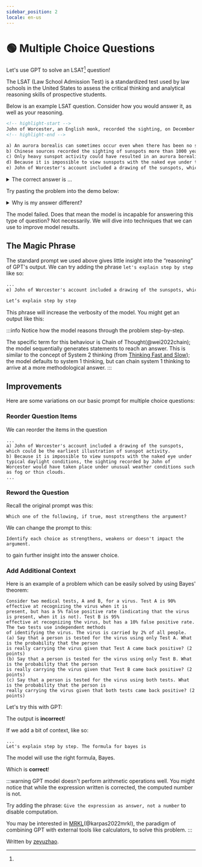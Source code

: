 ```yaml
---
sidebar_position: 2
locale: en-us
---
```


# 🟢 Multiple Choice Questions

Let's use GPT to solve an LSAT[^1] question!

[^1]: 
The LSAT (Law School Admission Test) is a standardized test used by law schools in the United States to assess the critical thinking and analytical reasoning skills of prospective students.

Below is an example LSAT question. Consider how you would answer it, as well
as your reasoning.

```md
<!-- highlight-start -->
John of Worcester, an English monk, recorded the sighting, on December 8, 1128, of two unusually large sunspots. Five days later a brilliant aurora borealis (northern lights) was observed in southern Korea. Sunspot activity is typically followed by the appearance of an aurora borealis, after a span of time that averages five days. Thus, the Korean sighting helps to confirm John of Worcester's sighting. Which one of the following, if true, most strengthens the argument?
<!-- highlight-end -->

a) An aurora borealis can sometimes occur even when there has been no significant sunspot activity in the previous week. 
b) Chinese sources recorded the sighting of sunspots more than 1000 years before John of Worcester did. 
c) Only heavy sunspot activity could have resulted in an aurora borealis viewable at a latitude as low as that of Korea. 
d) Because it is impossible to view sunspots with the naked eye under typical daylight conditions, the sighting recorded by John of Worcester would have taken place under unusual weather conditions such as fog or thin clouds. 
e) John of Worcester's account included a drawing of the sunspots, which could be the earliest illustration of sunspot activity.
```

<details>
<summary>The correct answer is ...</summary>
c) Only heavy sunspot activity could have resulted in an aurora borealis viewable at a latitude as low as that of Korea. 
</details>

Try pasting the problem into the demo below:

<div trydyno-embed="" openai-model="text-davinci-003" initial-prompt="John of Worcester, an English monk, recorded the sighting, on December 8, 1128, of two unusually large sunspots. Five days later a brilliant aurora borealis (northern lights) was observed in southern Korea. Sunspot activity is typically followed by the appearance of an aurora borealis, after a span of time that averages five days. Thus, the Korean sighting helps to confirm John of Worcester's sighting. Which one of the following, if true, most strengthens the argument?
a) An aurora borealis can sometimes occur even when there has been no significant sunspot activity in the previous week. 
b) Chinese sources recorded the sighting of sunspots more than 1000 years before John of Worcester did. 
c) Only heavy sunspot activity could have resulted in an aurora borealis viewable at a latitude as low as that of Korea. 
d) Because it is impossible to view sunspots with the naked eye under typical daylight conditions, the sighting recorded by John of Worcester would have taken place under unusual weather conditions such as fog or thin clouds. 
e) John of Worcester's account included a drawing of the sunspots, which could be the earliest illustration of sunspot activity." initial-response="e) John of Worcester's account included a drawing of the sunspots, which could be the earliest illustration of sunspot activity." max-tokens="256" box-rows="10" model-temp="0" top-p="1" padding='1'></div>

<p></p>

<details scheme='warning'>
<summary>Why is my answer different?</summary>
Your answer could differ because of

1) Updates to the underlying model, GPT-3
2) Randomness in the text generation process. We can make the output more consistent by setting <a href="https://beta.openai.com/docs/api-reference/completions/create#completions/create-temperature">temperature</a> to 0.

</details>

The model failed. Does that mean the model is incapable for answering this type of question? Not necessarily. We will dive into techniques that we can use to improve model results.

## The Magic Phrase
The standard prompt we used above gives little insight into the “reasoning” of GPT's output. We can try adding the phrase `let's explain step by step` like so:


```markdown
...
e) John of Worcester's account included a drawing of the sunspots, which could be the earliest illustration of sunspot activity.

Let’s explain step by step
```
This phrase will increase the verbosity of the model. You might get an output like this:

<div trydyno-embed="" openai-model="text-davinci-003" initial-prompt="John of Worcester, an English monk, recorded the sighting, on December 8, 1128, of two unusually large sunspots. Five days later a brilliant aurora borealis (northern lights) was observed in southern Korea. Sunspot activity is typically followed by the appearance of an aurora borealis, after a span of time that averages five days. Thus, the Korean sighting helps to confirm John of Worcester's sighting. Which one of the following, if true, most strengthens the argument?
a) An aurora borealis can sometimes occur even when there has been no significant sunspot activity in the previous week. 
b) Chinese sources recorded the sighting of sunspots more than 1000 years before John of Worcester did. 
c) Only heavy sunspot activity could have resulted in an aurora borealis viewable at a latitude as low as that of Korea. 
d) Because it is impossible to view sunspots with the naked eye under typical daylight conditions, the sighting recorded by John of Worcester would have taken place under unusual weather conditions such as fog or thin clouds. 
e) John of Worcester's account included a drawing of the sunspots, which could be the earliest illustration of sunspot activity. Let’s explain step by step" initial-response="A) This answer choice is incorrect. This answer does not strengthen the argument, as it instead introduces an alternative explanation for the aurora borealis. 
B) This answer choice is incorrect. This answer does not strengthen the argument, as it is irrelevant to the connection between sunspot activity and aurora borealis sightings. 
C) This answer choice is correct. This answer strengthens the argument by suggesting that the sunspot activity recorded by John of Worcester was the cause of the aurora borealis that was observed in Korea five days later. 
D) This answer choice is incorrect. This answer does not strengthen the argument, as it is irrelevant to the connection between sunspot activity and aurora borealis sightings. 
E) This answer choice is incorrect. This answer does not strengthen the argument, as it is irrelevant to the connection between sunspot activity and aurora borealis sightings. 
The correct answer is C) Only heavy sunspot activity could have resulted in an aurora borealis viewable at a latitude as low as that of Korea." max-tokens="256" box-rows="10" model-temp="0" top-p="1" padding='1'></div>

<p></p>

:::info
Notice how the model reasons through the problem step-by-step.

The specific term for this behaviour is Chain of Thought(@wei2022chain); the model sequentially generates statements to reach an answer. This is similar to the concept of System 2 thinking (from [Thinking Fast and Slow](https://en.wikipedia.org/wiki/Thinking,_Fast_and_Slow)); the model defaults to system 1 thinking, but can chain system 1 thinking to arrive at a more methodological answer. 
:::

## Improvements

Here are some variations on our basic prompt for multiple choice questions:

### Reorder Question Items

We can reorder the items in the question

```
...
a) John of Worcester's account included a drawing of the sunspots, which could be the earliest illustration of sunspot activity.
b) Because it is impossible to view sunspots with the naked eye under typical daylight conditions, the sighting recorded by John of Worcester would have taken place under unusual weather conditions such as fog or thin clouds. 
...
```

<div trydyno-embed="" openai-model="text-davinci-003" initial-prompt="John of Worcester, an English monk, recorded the sighting, on December 8, 1128, of two unusually large sunspots. Five days later a brilliant aurora borealis (northern lights) was observed in southern Korea. Sunspot activity is typically followed by the appearance of an aurora borealis, after a span of time that averages five days. Thus, the Korean sighting helps to confirm John of Worcester's sighting. Which one of the following, if true, most strengthens the argument?
a) John of Worcester's account included a drawing of the sunspots, which could be the earliest illustration of sunspot activity. 
b) Because it is impossible to view sunspots with the naked eye under typical daylight conditions, the sighting recorded by John of Worcester would have taken place under unusual weather conditions such as fog or thin clouds. 
c) An aurora borealis can sometimes occur even when there has been no significant sunspot activity in the previous week. 
d) Chinese sources recorded the sighting of sunspots more than 1000 years before John of Worcester did. 
e) Only heavy sunspot activity could have resulted in an aurora borealis viewable at a latitude as low as that of Korea. 
Let’s explain step by step" initial-response="A) Weakens - This option weakens the argument because it implies that the aurora borealis did not necessarily need to be caused by sunspot activity, which is the argument the author is trying to make. B) Doesn't Impact - This option does not impact the argument because it is unrelated to the connection between the sunspots and the appearance of the aurora borealis. C) Strengthens - This option strengthens the argument because it suggests that the only way an aurora borealis could be seen in Korea is if there had been heavy sunspot activity, which is what John of Worcester observed. D) Weakens - This option weakens the argument because it implies that the conditions under which John of Worcester observed the sunspots may not have been reliable, which could cast doubt on the accuracy of his sighting. E) Doesn't Impact - This option does not impact the argument because it is unrelated to the connection between the sunspots and the appearance of the aurora borealis." max-tokens="256" box-rows="10" model-temp="0" top-p="1" padding='1'></div>

### Reword the Question


Recall the original prompt was this:
```
Which one of the following, if true, most strengthens the argument?
```

We can change the prompt to this:
```
Identify each choice as strengthens, weakens or doesn't impact the argument.
```
to gain further insight into the answer choice. 


<div trydyno-embed="" openai-model="text-davinci-003" initial-prompt="John of Worcester, an English monk, recorded the sighting, on December 8, 1128, of two unusually large sunspots. Five days later a brilliant aurora borealis (northern lights) was observed in southern Korea. Sunspot activity is typically followed by the appearance of an aurora borealis, after a span of time that averages five days. Thus, the Korean sighting helps to confirm John of Worcester's sighting. Which one of the following, if true, most strengthens the argument? 
a) An aurora borealis can sometimes occur even when there has been no significant sunspot activity in the previous week. 
b) Chinese sources recorded the sighting of sunspots more than 1000 years before John of Worcester did. 
c) Only heavy sunspot activity could have resulted in an aurora borealis viewable at a latitude as low as that of Korea. 
d) Because it is impossible to view sunspots with the naked eye under typical daylight conditions, the sighting recorded by John of Worcester would have taken place under unusual weather conditions such as fog or thin clouds. 
e) John of Worcester's account included a drawing of the sunspots, which could be the earliest illustration of sunspot activity.
Identify each choice as strengthens, weakens or doesn't impact the argument and explain step by step." initial-response="A) Weakens - This option weakens the argument because it implies that the aurora borealis did not necessarily need to be caused by sunspot activity, which is the argument the author is trying to make.
B) Doesn't Impact - This option does not impact the argument because it is unrelated to the connection between the sunspots and the appearance of the aurora borealis.
C) Strengthens - This option strengthens the argument because it suggests that the only way an aurora borealis could be seen in Korea is if there had been heavy sunspot activity, which is what John of Worcester observed.
D) Weakens - This option weakens the argument because it implies that the conditions under which John of Worcester observed the sunspots may not have been reliable, which could cast doubt on the accuracy of his sighting.
E) Doesn't Impact - This option does not impact the argument because it is unrelated to the connection between the sunspots and the appearance of the aurora borealis." max-tokens="256" box-rows="10" model-temp="0" top-p="1" padding='1'></div>


### Add Additional Context

Here is an example of a problem which can be easily solved by using Bayes' theorem:

```
Consider two medical tests, A and B, for a virus. Test A is 90% effective at recognizing the virus when it is
present, but has a 5% false positive rate (indicating that the virus is present, when it is not). Test B is 95%
effective at recognizing the virus, but has a 10% false positive rate. The two tests use independent methods
of identifying the virus. The virus is carried by 2% of all people.
(a) Say that a person is tested for the virus using only Test A. What is the probability that the person
is really carrying the virus given that Test A came back positive? (2 points)
(b) Say that a person is tested for the virus using only Test B. What is the probability that the person
is really carrying the virus given that Test B came back positive? (2 points)
(c) Say that a person is tested for the virus using both tests. What is the probability that the person is
really carrying the virus given that both tests came back positive? (2 points)
```

Let's try this with GPT:

<div trydyno-embed="" openai-model="text-davinci-003" initial-prompt="Consider two medical tests, A and B, for a virus. Test A is 90% effective at recognizing the virus when it is\npresent, but has a 5% false positive rate (indicating that the virus is present, when it is not). Test B is 95%\neffective at recognizing the virus, but has a 10% false positive rate. The two tests use independent methods\nof identifying the virus. The virus is carried by 2% of all people.\n(a) Say that a person is tested for the virus using only Test A. What is the probability that the person\nis really carrying the virus given that Test A came back positive? (2 points)\n(b) Say that a person is tested for the virus using only Test B. What is the probability that the person\nis really carrying the virus given that Test B came back positive? (2 points)\n(c) Say that a person is tested for the virus using both tests. What is the probability that the person is\nreally carrying the virus given that both tests came back positive? (2 points)" initial-response="(a) The probability that the person is really carrying the virus given that Test A came back positive is 90%. \n\n(b) The probability that the person is really carrying the virus given that Test B came back positive is 95%.\n\n(c) The probability that the person is really carrying the virus given that both tests came back positive is 99.9%." max-tokens="256" box-rows="10" model-temp="0" top-p="0"></div>

The output is **incorrect**!

If we add a bit of context, like so:

```
...
Let's explain step by step. The formula for bayes is 
```
The model will use the right formula, Bayes.

<div trydyno-embed="" openai-model="text-davinci-003" initial-prompt="Consider two medical tests, A and B, for a virus. Test A is 90% effective at recognizing the virus when it is\npresent, but has a 5% false positive rate (indicating that the virus is present, when it is not). Test B is 95%\neffective at recognizing the virus, but has a 10% false positive rate. The two tests use independent methods\nof identifying the virus. The virus is carried by 2% of all people.\n(a) Say that a person is tested for the virus using only Test A. What is the probability that the person\nis really carrying the virus given that Test A came back positive? (2 points)\n(b) Say that a person is tested for the virus using only Test B. What is the probability that the person\nis really carrying the virus given that Test B came back positive? (2 points)\n(c) Say that a person is tested for the virus using both tests. What is the probability that the person is\nreally carrying the virus given that both tests came back positive? (2 points)\n\nLet's explain step by step. Give the numerical expression as answer, do not return a number. The formula for bayes is" initial-response="P(A|B) = P(B|A) * P(A) / P(B)\n\n\n(a) P(Virus|Test A Positive) = P(Test A Positive|Virus) * P(Virus) / P(Test A Positive) = (0.9 * 0.02) / (0.9 * 0.02 + 0.05 * 0.98)\n\n(b) P(Virus|Test B Positive) = P(Test B Positive|Virus) * P(Virus) / P(Test B Positive) = (0.95 * 0.02) / (0.95 * 0.02 + 0.1 * 0.98)\n\n(c) P(Virus|Test A Positive and Test B Positive) = P(Test A Positive and Test B Positive|Virus) * P(Virus) / P(Test A Positive and Test B Positive) = (0.9 * 0.95 * 0.02) / (0.9 * 0.95 * 0.02 + 0.05 * 0.1 * 0.98)" max-tokens="256" box-rows="10" model-temp="0" top-p="0"></div>

Which is **correct**!

:::warning
GPT model doesn't perform arithmetic operations well. You might notice that while the expression written is corrected, the computed number is not.

Try adding the phrase: `Give the expression as answer, not a number` to disable computation.


You may be interested in [MRKL](https://promptdev.ai/docs/advanced_applications/mrkl)(@karpas2022mrkl), the paradigm of combining GPT with external tools like calculators, to solve this problem.
:::

Written by [zeyuzhao](https://github.com/Zeyuzhao).